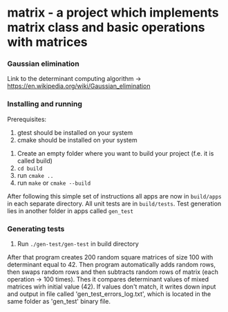# matrix - a project which implements matrix class and basic operations with matrices

### Gaussian elimination
Link to the determinant computing algorithm -> https://en.wikipedia.org/wiki/Gaussian_elimination

### Installing and running

Prerequisites:
1) gtest should be installed on your system
2) cmake should be installed on your system

1. Create an empty folder where you want to build your project (f.e. it is called build)
2. `cd build`
3. run `cmake .. `
4. run `make` or `cmake --build`

After following this simple set of instructions all apps are now in `build/apps` in each separate directory. All unit tests are in `build/tests`. Test generation lies in another folder in apps called `gen_test` 

### Generating tests

1. Run `./gen-test/gen-test` in build directory

After that program creates 200 random square matrices of size 100 with determinant equal to 42. Then program automatically adds random rows, then swaps random rows and then subtracts random rows of matrix (each operation -> 100 times). Thes it compares determinant values of mixed matrices wirh initial value (42). If values don't match, it writes down input and output in file called 'gen_test_errors_log.txt', which is located in the same folder as 'gen_test' binary file.
